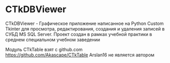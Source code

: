 # CTkDBViewer
CTkDBViewer - Графическое приложение написанное на Python Custom Tkinter для просмотра, редактирования, создания и удаления записей в СУБД MS SQL Server. Проект создан в рамках учебной практики в среднем специальном учебном заведении

Модуль CTkTable взят с github.com https://github.com/Akascape/CTkTable
Arslan16 не является автором
